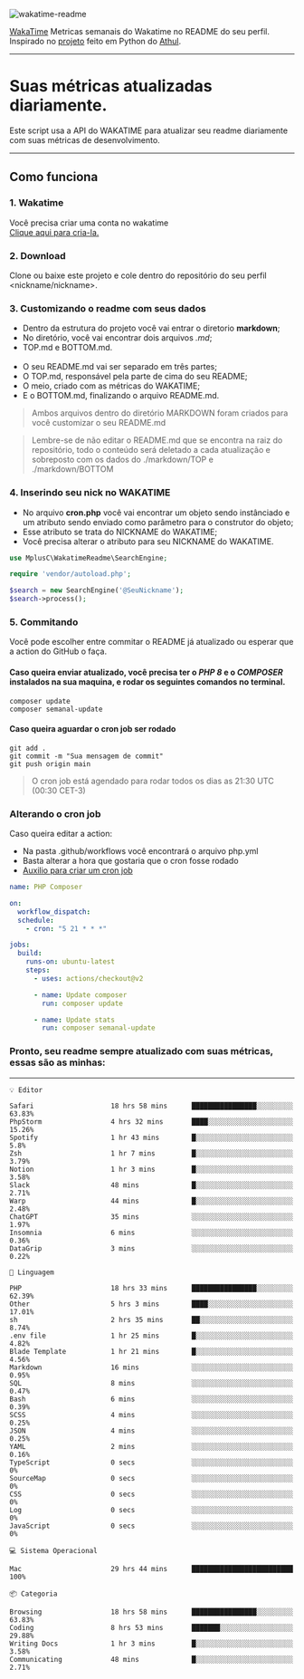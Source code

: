 ![wakatime-readme](https://socialify.git.ci/bymatheus/wakatime-readme/image?description=1&descriptionEditable=M%C3%A9tricas%20semanais%20do%20Wakatime%20no%20seu%20README%20de%20perfil.&font=KoHo&forks=1&language=1&owner=1&pattern=Signal&stargazers=1&theme=Dark)

[WakaTime](https://wakatime.com) Metricas semanais do Wakatime no README do seu perfil. <br>
Inspirado no [projeto](https://github.com/athul/waka-readme) feito em Python do [Athul](https://github.com/athul).
___

# Suas métricas atualizadas diariamente.
Este script usa a API do WAKATIME para atualizar seu readme diariamente com suas métricas de desenvolvimento.

___

## Como funciona

### 1. Wakatime
Você precisa criar uma conta no wakatime <br>
[Clique aqui para cria-la.](https://wakatime.com) 

### 2. Download
Clone ou baixe este projeto e cole dentro do repositório do seu perfil <nickname/nickname>.

### 3. Customizando o readme com seus dados
- Dentro da estrutura do projeto você vai entrar o diretorio **markdown**;  
- No diretório, você vai encontrar dois arquivos *.md*;
- TOP.md e BOTTOM.md.
<br><br>
- O seu README.md vai ser separado em três partes; 
- O TOP.md, responsável pela parte de cima do seu README;
- O meio, criado com as métricas do WAKATIME;
- E o BOTTOM.md, finalizando o arquivo README.md.<br>

> Ambos arquivos dentro do diretório MARKDOWN foram criados para você customizar o seu README.md

> Lembre-se de não editar o README.md que se encontra na raiz do repositório, todo o conteúdo será deletado a cada atualização e sobreposto com os dados do ./markdown/TOP e ./markdown/BOTTOM

### 4. Inserindo seu nick no WAKATIME
- No arquivo **cron.php** você vai encontrar um objeto sendo instânciado e um atributo sendo enviado como parâmetro para o construtor do objeto;
- Esse atributo se trata do NICKNAME do WAKATIME;
- Você precisa alterar o atributo para seu NICKNAME do WAKATIME.

```php
use MplusC\WakatimeReadme\SearchEngine;

require 'vendor/autoload.php';

$search = new SearchEngine('@SeuNickname');
$search->process();
```

### 5. Commitando
Você pode escolher entre commitar o README já atualizado ou esperar que a action do GitHub o faça. <br>

#### Caso queira enviar atualizado, você precisa ter o *PHP 8* e o *COMPOSER* instalados na sua maquina, e rodar os seguintes comandos no terminal.
```composer
composer update
composer semanal-update 
```

#### Caso queira aguardar o cron job ser rodado 
```git 
git add .
git commit -m "Sua mensagem de commit"
git push origin main
```

>O cron job está agendado para rodar todos os dias as 21:30 UTC (00:30 CET-3) 

### Alterando o cron job
Caso queira editar a action:

- Na pasta .github/workflows você encontrará o arquivo php.yml
- Basta alterar a hora que gostaria que o cron fosse rodado
- [Auxilio para criar um cron job](https://crontab.guru)

```yml
name: PHP Composer

on:
  workflow_dispatch:
  schedule:
    - cron: "5 21 * * *"

jobs:
  build:
    runs-on: ubuntu-latest
    steps:
      - uses: actions/checkout@v2

      - name: Update composer
        run: composer update

      - name: Update stats
        run: composer semanal-update
```

### Pronto, seu readme sempre atualizado com suas métricas, essas são as minhas:

___
```text
💡 Editor

Safari                   18 hrs 58 mins      ████████████████░░░░░░░░░     63.83%
PhpStorm                 4 hrs 32 mins       ████░░░░░░░░░░░░░░░░░░░░░     15.26%
Spotify                  1 hr 43 mins        █░░░░░░░░░░░░░░░░░░░░░░░░       5.8%
Zsh                      1 hr 7 mins         █░░░░░░░░░░░░░░░░░░░░░░░░      3.79%
Notion                   1 hr 3 mins         █░░░░░░░░░░░░░░░░░░░░░░░░      3.58%
Slack                    48 mins             █░░░░░░░░░░░░░░░░░░░░░░░░      2.71%
Warp                     44 mins             █░░░░░░░░░░░░░░░░░░░░░░░░      2.48%
ChatGPT                  35 mins             ░░░░░░░░░░░░░░░░░░░░░░░░░      1.97%
Insomnia                 6 mins              ░░░░░░░░░░░░░░░░░░░░░░░░░      0.36%
DataGrip                 3 mins              ░░░░░░░░░░░░░░░░░░░░░░░░░      0.22%
```
```text
💬 Linguagem

PHP                      18 hrs 33 mins      ████████████████░░░░░░░░░     62.39%
Other                    5 hrs 3 mins        ████░░░░░░░░░░░░░░░░░░░░░     17.01%
sh                       2 hrs 35 mins       ██░░░░░░░░░░░░░░░░░░░░░░░      8.74%
.env file                1 hr 25 mins        █░░░░░░░░░░░░░░░░░░░░░░░░      4.82%
Blade Template           1 hr 21 mins        █░░░░░░░░░░░░░░░░░░░░░░░░      4.56%
Markdown                 16 mins             ░░░░░░░░░░░░░░░░░░░░░░░░░      0.95%
SQL                      8 mins              ░░░░░░░░░░░░░░░░░░░░░░░░░      0.47%
Bash                     6 mins              ░░░░░░░░░░░░░░░░░░░░░░░░░      0.39%
SCSS                     4 mins              ░░░░░░░░░░░░░░░░░░░░░░░░░      0.25%
JSON                     4 mins              ░░░░░░░░░░░░░░░░░░░░░░░░░      0.25%
YAML                     2 mins              ░░░░░░░░░░░░░░░░░░░░░░░░░      0.16%
TypeScript               0 secs              ░░░░░░░░░░░░░░░░░░░░░░░░░         0%
SourceMap                0 secs              ░░░░░░░░░░░░░░░░░░░░░░░░░         0%
CSS                      0 secs              ░░░░░░░░░░░░░░░░░░░░░░░░░         0%
Log                      0 secs              ░░░░░░░░░░░░░░░░░░░░░░░░░         0%
JavaScript               0 secs              ░░░░░░░░░░░░░░░░░░░░░░░░░         0%
```
```text
💻 Sistema Operacional

Mac                      29 hrs 44 mins      █████████████████████████       100%
```
```text
📦 Categoria

Browsing                 18 hrs 58 mins      ████████████████░░░░░░░░░     63.83%
Coding                   8 hrs 53 mins       ███████░░░░░░░░░░░░░░░░░░     29.88%
Writing Docs             1 hr 3 mins         █░░░░░░░░░░░░░░░░░░░░░░░░      3.58%
Communicating            48 mins             █░░░░░░░░░░░░░░░░░░░░░░░░      2.71%
```
